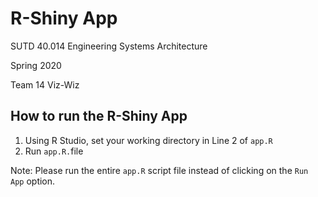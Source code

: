 # R-Shiny App

SUTD 40.014 Engineering Systems Architecture

Spring 2020

Team 14 Viz-Wiz



## How to run the R-Shiny App

1. Using R Studio, set your working directory in Line 2 of `app.R`
2. Run `app.R.`file

Note: Please run the entire `app.R` script file instead of clicking on the `Run App` option.